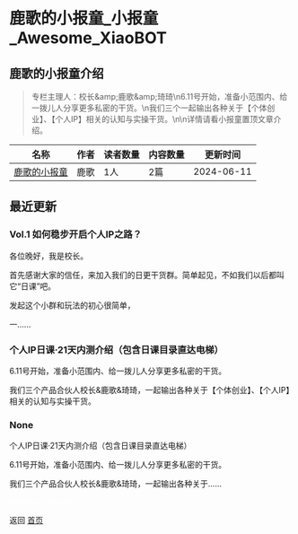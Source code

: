 # 鹿歌的小报童_小报童_Awesome_XiaoBOT

## 鹿歌的小报童介绍
> 专栏主理人：校长&amp;amp;鹿歌&amp;amp;琦琦\n6.11号开始，准备小范围内、给一拨儿人分享更多私密的干货。\n我们三个一起输出各种关于【个体创业】、【个人IP】相关的认知与实操干货。\n\n详情请看小报童置顶文章介绍。  
  


|名称|作者|读者数量|内容数量|更新时间|
|---|---|---|---|---|
|[鹿歌的小报童](https://xiaobot.net/p/pengyoumen888?refer=9c3f1c95-a052-465a-9902-f6d75080262a)|鹿歌|1人|2篇|2024-06-11|

## 最近更新
### Vol.1 如何稳步开启个人IP之路？

各位晚好，我是校长。

首先感谢大家的信任，来加入我们的日更干货群。简单起见，不如我们以后都叫它“日课”吧。

发起这个小群和玩法的初心很简单，

一......

### 个人IP日课·21天内测介绍（包含日课目录直达电梯）

6.11号开始，准备小范围内、给一拨儿人分享更多私密的干货。

我们三个产品合伙人校长&鹿歌&琦琦，一起输出各种关于【个体创业】、【个人IP】相关的认知与实操干货。

### None

个人IP日课·21天内测介绍（包含日课目录直达电梯）

6.11号开始，准备小范围内、给一拨儿人分享更多私密的干货。

我们三个产品合伙人校长&鹿歌&琦琦，一起输出各种关于......


<a href="https://github.com/Reno9527/awesome-xiaobot" style="color: white; text-decoration: none;">awesome-xiaobot</a>

返回 [首页](../README.md)

